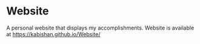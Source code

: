 # Website
A personal website that displays my accomplishments.
Website is available at https://kabishan.github.io/Website/
